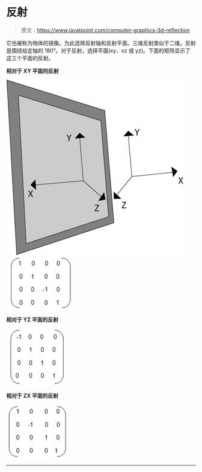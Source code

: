 # 反射

> 原文：<https://www.javatpoint.com/computer-graphics-3d-reflection>

它也被称为物体的镜像。为此选择反射轴和反射平面。三维反射类似于二维。反射是围绕给定轴的 180°。对于反射，选择平面(xy、xz 或 yz)。下面的矩阵显示了这三个平面的反射。

**相对于 XY 平面的反射**

![Reflection](img/ab6d00bfd0fcd31ded7ce5ef2741acdf.png)
![Reflection](img/091ff689b1164c413cd4ca257b8bdd3b.png)

**相对于 YZ 平面的反射**

![Reflection](img/cc6df27cdbad9fb131676e24d42a9e06.png)

**相对于 ZX 平面的反射**

![Reflection](img/3f6d04cb1977ecf0e6130f8da56b8967.png)

* * *